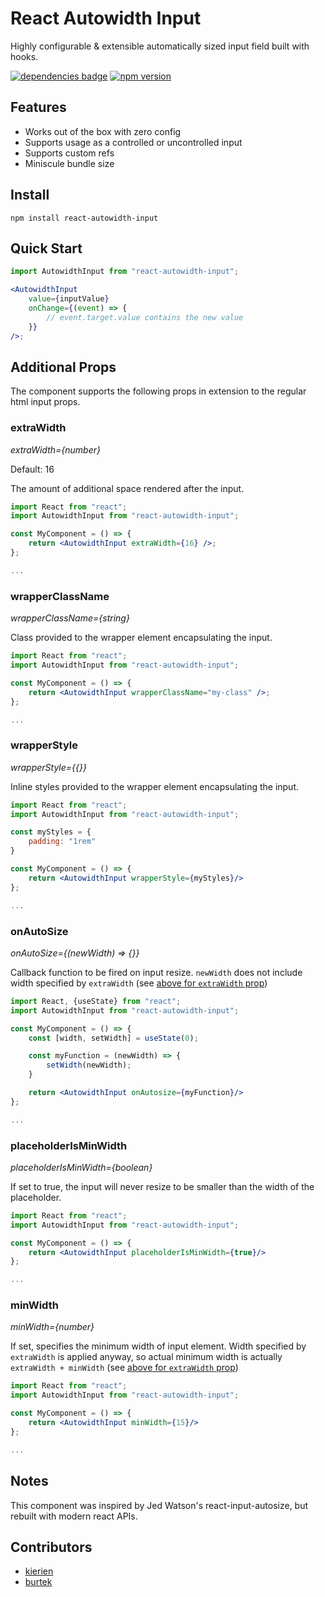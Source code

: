 # React Autowidth Input

Highly configurable & extensible automatically sized input field built with hooks.

[![dependencies badge](https://david-dm.org/kierien/react-autowidth-input.svg)](https://www.npmjs.com/package/react-autowidth-input?activeTab=dependencies)
[![npm version](https://badge.fury.io/js/react-autowidth-input.svg)](https://www.npmjs.com/package/react-autowidth-input)

## Features

-   Works out of the box with zero config
-   Supports usage as a controlled or uncontrolled input
-   Supports custom refs
-   Miniscule bundle size

## Install

    npm install react-autowidth-input

## Quick Start

```jsx
import AutowidthInput from "react-autowidth-input";

<AutowidthInput
    value={inputValue}
    onChange={(event) => {
        // event.target.value contains the new value
    }}
/>;
```

## Additional Props

The component supports the following props in extension to the regular html input props.

### extraWidth

_extraWidth={number}_

Default: 16

The amount of additional space rendered after the input.

```jsx
import React from "react";
import AutowidthInput from "react-autowidth-input";

const MyComponent = () => {
    return <AutowidthInput extraWidth={16} />;
};

...
```

### wrapperClassName

_wrapperClassName={string}_

Class provided to the wrapper element encapsulating the input.

```jsx
import React from "react";
import AutowidthInput from "react-autowidth-input";

const MyComponent = () => {
    return <AutowidthInput wrapperClassName="my-class" />;
};

...
```

### wrapperStyle

_wrapperStyle={{}}_

Inline styles provided to the wrapper element encapsulating the input.

```jsx
import React from "react";
import AutowidthInput from "react-autowidth-input";

const myStyles = {
    padding: "1rem"
}

const MyComponent = () => {
    return <AutowidthInput wrapperStyle={myStyles}/>
};

...
```

### onAutoSize

_onAutoSize={(newWidth) => {}}_

Callback function to be fired on input resize. `newWidth` does not include width specified by `extraWidth` (see [above for `extraWidth` prop](#extrawidth))

```jsx
import React, {useState} from "react";
import AutowidthInput from "react-autowidth-input";

const MyComponent = () => {
    const [width, setWidth] = useState(0);

    const myFunction = (newWidth) => {
        setWidth(newWidth);
    }

    return <AutowidthInput onAutosize={myFunction}/>
};

...
```

### placeholderIsMinWidth

_placeholderIsMinWidth={boolean}_

If set to true, the input will never resize to be smaller than the width of the placeholder.

```jsx
import React from "react";
import AutowidthInput from "react-autowidth-input";

const MyComponent = () => {
    return <AutowidthInput placeholderIsMinWidth={true}/>
};

...
```

### minWidth

_minWidth={number}_

If set, specifies the minimum width of input element. Width specified by `extraWidth` is applied anyway, so actual minimum width is actually `extraWidth + minWidth` (see [above for `extraWidth` prop](#extrawidth))

```jsx
import React from "react";
import AutowidthInput from "react-autowidth-input";

const MyComponent = () => {
    return <AutowidthInput minWidth={15}/>
};

...
```

## Notes

This component was inspired by Jed Watson's react-input-autosize, but rebuilt with modern react APIs.

## Contributors

-   [kierien](https://github.com/kierien)
-   [burtek](https://github.com/burtek)